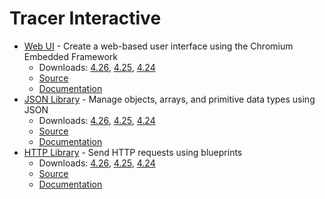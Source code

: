 Tracer Interactive
=============

*  [Web UI](https://tracerinteractive.com/plugins/webui) - Create a web-based user interface using the Chromium Embedded Framework
	*  Downloads: [4.26](https://github.com/tracerinteractive/UnrealEngine/releases/download/4.26.0/WebUI-4.26.zip), [4.25](https://github.com/tracerinteractive/UnrealEngine/releases/download/4.25.0/WebUI-4.25.zip), [4.24](https://github.com/tracerinteractive/UnrealEngine/releases/download/4.24.0/WebUI-4.24.zip)
	*  [Source](https://github.com/tracerinteractive/UnrealEngine/tree/4.26/Engine/Plugins/Runtime/WebUI)
	*  [Documentation](https://cdn.tracerinteractive.com/webui/documentation.pdf)
*  [JSON Library](https://tracerinteractive.com/plugins/jsonlibrary) - Manage objects, arrays, and primitive data types using JSON
	*  Downloads: [4.26](https://github.com/tracerinteractive/UnrealEngine/releases/download/4.26.0/JsonLibrary-4.26.zip), [4.25](https://github.com/tracerinteractive/UnrealEngine/releases/download/4.25.0/JsonLibrary-4.25.zip), [4.24](https://github.com/tracerinteractive/UnrealEngine/releases/download/4.24.0/JsonLibrary-4.24.zip)
	*  [Source](https://github.com/tracerinteractive/UnrealEngine/tree/4.26/Engine/Plugins/Messaging/JsonLibrary)
	*  [Documentation](https://cdn.tracerinteractive.com/jsonlibrary/documentation.pdf)
*  [HTTP Library](https://tracerinteractive.com/plugins/httplibrary) - Send HTTP requests using blueprints
	*  Downloads: [4.26](https://github.com/tracerinteractive/UnrealEngine/releases/download/4.26.0/HttpLibrary-4.26.zip), [4.25](https://github.com/tracerinteractive/UnrealEngine/releases/download/4.25.0/HttpLibrary-4.25.zip), [4.24](https://github.com/tracerinteractive/UnrealEngine/releases/download/4.24.0/HttpLibrary-4.24.zip)
	*  [Source](https://github.com/tracerinteractive/UnrealEngine/tree/4.26/Engine/Plugins/Messaging/HttpLibrary)
	*  [Documentation](https://cdn.tracerinteractive.com/httplibrary/documentation.pdf)

